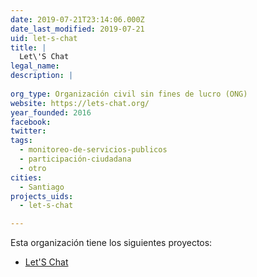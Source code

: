 ```yaml
---
date: 2019-07-21T23:14:06.000Z
date_last_modified: 2019-07-21
uid: let-s-chat
title: |
  Let\'S Chat
legal_name: 
description: |
  
org_type: Organización civil sin fines de lucro (ONG)
website: https://lets-chat.org/
year_founded: 2016
facebook: 
twitter: 
tags:
  - monitoreo-de-servicios-publicos
  - participación-ciudadana
  - otro
cities: 
  - Santiago
projects_uids:
  - let-s-chat

---
```


Esta organización tiene los siguientes proyectos:

- [Let'S Chat](/proyectos/let-s-chat)
